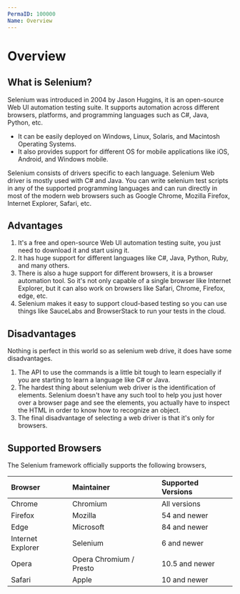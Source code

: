 ```yaml
---
PermaID: 100000
Name: Overview
---
```


# Overview

## What is Selenium?

Selenium was introduced in 2004 by Jason Huggins, it is an open-source Web UI automation testing suite. It supports automation across different browsers, platforms, and programming languages such as C#, Java, Python, etc. 

 - It can be easily deployed on Windows, Linux, Solaris, and Macintosh Operating Systems. 
 - It also provides support for different OS for mobile applications like iOS, Android, and Windows mobile.

Selenium consists of drivers specific to each language. Selenium Web driver is mostly used with C# and Java. You can write selenium test scripts in any of the supported programming languages and can run directly in most of the modern web browsers such as Google Chrome, Mozilla Firefox, Internet Explorer, Safari, etc.

## Advantages

 1. It's a free and open-source Web UI automation testing suite, you just need to download it and start using it.
 2. It has huge support for different languages like C#, Java, Python, Ruby, and many others.
 3. There is also a huge support for different browsers, it is a browser automation tool. So it's not only capable of a single browser like Internet Explorer, but it can also work on browsers like Safari, Chrome, Firefox, edge, etc.
 4. Selenium makes it easy to support cloud-based testing so you can use things like SauceLabs and BrowserStack to run your tests in the cloud.

## Disadvantages

Nothing is perfect in this world so as selenium web drive, it does have some disadvantages.

 1. The API to use the commands is a little bit tough to learn especially if you are starting to learn a language like C# or Java.
 2. The hardest thing about selenium web driver is the identification of elements. Selenium doesn't have any such tool to help you just hover over a browser page and see the elements, you actually have to inspect the HTML in order to know how to recognize an object.
 3. The final disadvantage of selecting a web driver is that it's only for browsers.
  
## Supported Browsers

The Selenium framework officially supports the following browsers,

|Browser          |Maintainer       	   |Supported Versions     |
|:----------------|:-----------------------|:----------------------|
|Chrome           |Chromium                |All versions           |
|Firefox          |Mozilla                 |54 and newer           |
|Edge             |Microsoft               |84 and newer           |
|Internet Explorer|Selenium                |6 and newer            |
|Opera            |Opera Chromium / Presto |10.5 and newer         |
|Safari           |Apple                   |10 and newer           |
